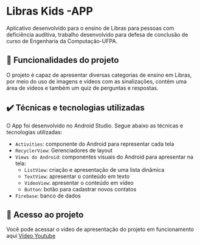 # Libras Kids -APP

Aplicativo desenvolvido para o ensino de Libras para pessoas com deficiência auditiva, trabalho desenvolvido para defesa de conclusão de curso de Engenharia da Computação-UFPA.

## 🔨 Funcionalidades do projeto

O projeto é capaz de apresentar diversas categorias de ensino em Libras, por meio do uso de imagens e vídeos com as sinalizações, contém uma área de vídeos e também um quiz de perguntas e respostas.



## ✔️ Técnicas e tecnologias utilizadas

O App foi desenvolvido no Android Studio. Segue abaixo as técnicas e tecnologias utilizadas:

- `Activities`: componente do Android para representar cada tela
- `RecyclerView`: Gerenciadores de layout
- `Views do Android`: componentes visuais do Android para apresentar na tela:
    - `ListView`: criação e apresentação de uma lista dinâmica
    - `TextView`: apresentar o conteúdo em texto
    - `VideoView`: apresentar o conteúdo em vídeo
    - `Button`: botão para cadastrar novos contatos
- `Firebase`: banco de dados 

## 📁 Acesso ao projeto

Você pode acessar o vídeo de apresentação do projeto em funcionamento aqui [Vídeo Youtube](https://www.youtube.com/watch?v=r7UGZXhYxKY)


